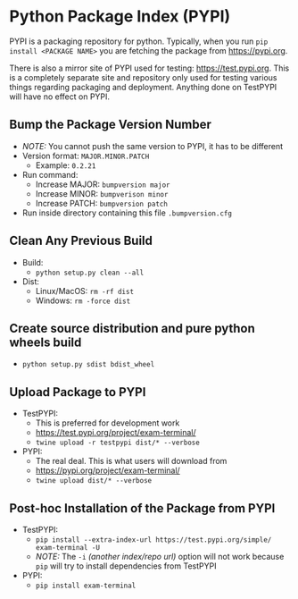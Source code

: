 # Python Package Index (PYPI)

PYPI is a packaging repository for python. Typically, when you run `pip install <PACKAGE NAME>` you
are fetching the package from https://pypi.org. 

There is also a mirror site of PYPI used for testing: https://test.pypi.org. This is a completely
separate site and repository only used for testing various things regarding packaging and deployment.
Anything done on TestPYPI will have no effect on PYPI.


## Bump the Package Version Number

- *NOTE:* You cannot push the same version to PYPI, it has to be different
- Version format: `MAJOR.MINOR.PATCH`
  - Example: `0.2.21`
- Run command:
  - Increase MAJOR: `bumpversion major`
  - Increase MINOR: `bumpverison minor`
  - Increase PATCH: `bumpversion patch`
- Run inside directory containing this file `.bumpversion.cfg`


## Clean Any Previous Build

- Build:
  - `python setup.py clean --all`
- Dist:
  - Linux/MacOS: `rm -rf dist`
  - Windows: `rm -force dist`


## Create source distribution and pure python wheels build

- `python setup.py sdist bdist_wheel`


## Upload Package to PYPI

- TestPYPI:
  - This is preferred for development work
  - https://test.pypi.org/project/exam-terminal/
  - `twine upload -r testpypi dist/* --verbose`
- PYPI:
  - The real deal. This is what users will download from
  - https://pypi.org/project/exam-terminal/
  - `twine upload dist/* --verbose`


## Post-hoc Installation of the Package from PYPI

- TestPYPI:
  - `pip install --extra-index-url https://test.pypi.org/simple/ exam-terminal -U`
  - *NOTE:* The `-i` *(another index/repo url)* option will not work because `pip` will try 
  to install dependencies from TestPYPI
- PYPI:
  - `pip install exam-terminal`
